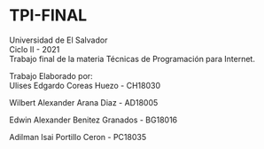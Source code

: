 # TPI-FINAL
Universidad de El Salvador<br>
Ciclo II - 2021<br>
Trabajo final de la materia Técnicas de Programación para Internet.

Trabajo Elaborado por:<br>
Ulises Edgardo Coreas Huezo - CH18030

Wilbert Alexander Arana Diaz - AD18005

Edwin Alexander Benitez Granados - BG18016

Adilman Isai Portillo Ceron - PC18035
